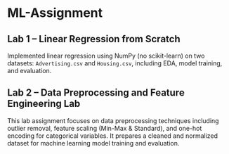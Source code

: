 <h1>ML-Assignment</h1>

<h2>Lab 1 – Linear Regression from Scratch</h2>

Implemented linear regression using NumPy (no scikit-learn) on two datasets: `Advertising.csv` and `Housing.csv`, including EDA, model training, and evaluation.

<h2>Lab 2 – Data Preprocessing and Feature Engineering Lab</h2>

This lab assignment focuses on data preprocessing techniques including outlier removal, feature scaling (Min-Max & Standard), and one-hot encoding for categorical variables.
It prepares a cleaned and normalized dataset for machine learning model training and evaluation.

